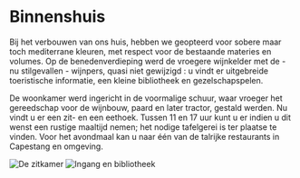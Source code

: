 # Binnenshuis

Bij het verbouwen van ons huis, hebben we geopteerd voor sobere maar toch mediterrane kleuren, met respect voor de bestaande materies en volumes.
Op de benedenverdieping werd de vroegere wijnkelder met de - nu stilgevallen - wijnpers, quasi niet gewijzigd : u vindt er uitgebreide toeristische informatie, een kleine bibliotheek en gezelschapspelen. 

De woonkamer werd ingericht in de voormalige schuur,  waar vroeger het gereedschap voor de wijnbouw, paard en later tractor, gestald werden. Nu vindt u er een zit- en een eethoek. Tussen 11 en 17 uur kunt u er indien u dit wenst een rustige maaltijd nemen; het nodige tafelgerei is ter plaatse te vinden. Voor het avondmaal kan u naar één van de talrijke restaurants in Capestang en omgeving.

![De zitkamer](/images/interieur.jpg)
![Ingang en bibliotheek](/images/interieur-detail.jpg)